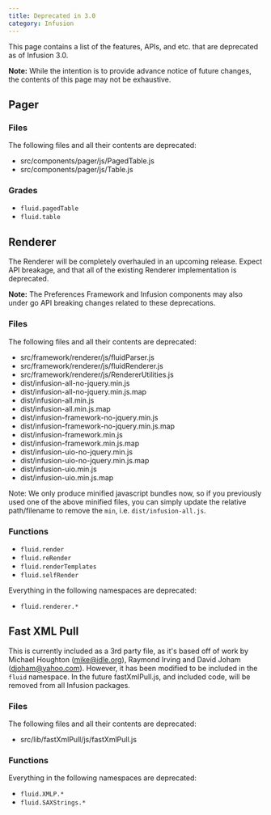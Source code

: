 ```yaml
---
title: Deprecated in 3.0
category: Infusion
---
```


This page contains a list of the features, APIs, and etc. that are deprecated as of Infusion 3.0.

<div class="infusion-docs-note"><strong>Note:</strong> While the intention is to provide advance notice of future
changes, the contents of this page may not be exhaustive.</div>

## Pager

### Files

The following files and all their contents are deprecated:

* src/components/pager/js/PagedTable.js
* src/components/pager/js/Table.js

### Grades

* `fluid.pagedTable`
* `fluid.table`

## Renderer

The Renderer will be completely overhauled in an upcoming release. Expect API breakage, and that all of the existing
Renderer implementation is deprecated.

<div class="infusion-docs-note">

<strong>Note:</strong> The Preferences Framework and Infusion components may also under go API breaking changes related
to these deprecations.
</div>

### Files

The following files and all their contents are deprecated:

* src/framework/renderer/js/fluidParser.js
* src/framework/renderer/js/fluidRenderer.js
* src/framework/renderer/js/RendererUtilities.js
* dist/infusion-all-no-jquery.min.js
* dist/infusion-all-no-jquery.min.js.map
* dist/infusion-all.min.js 
* dist/infusion-all.min.js.map 
* dist/infusion-framework-no-jquery.min.js 
* dist/infusion-framework-no-jquery.min.js.map 
* dist/infusion-framework.min.js 
* dist/infusion-framework.min.js.map 
* dist/infusion-uio-no-jquery.min.js 
* dist/infusion-uio-no-jquery.min.js.map 
* dist/infusion-uio.min.js 
* dist/infusion-uio.min.js.map

Note: We only produce minified javascript bundles now, so if you previously used one of the above minified files, you
can simply update the relative path/filename to remove the `min`, i.e. `dist/infusion-all.js`.

### Functions

* `fluid.render`
* `fluid.reRender`
* `fluid.renderTemplates`
* `fluid.selfRender`

Everything in the following namespaces are deprecated:

* `fluid.renderer.*`

## Fast XML Pull

This is currently included as a 3rd party file, as it's based off of work by Michael Houghton (mike@idle.org), Raymond
Irving and David Joham (djoham@yahoo.com). However, it has been modified to be included in the `fluid` namespace. In the
future fastXmlPull.js, and included code, will be removed from all Infusion packages.

### Files

The following files and all their contents are deprecated:

* src/lib/fastXmlPull/js/fastXmlPull.js

### Functions

Everything in the following namespaces are deprecated:

* `fluid.XMLP.*`
* `fluid.SAXStrings.*`
